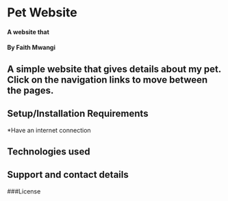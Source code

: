 # Pet Website
#### A website that
#### By **Faith Mwangi**
## A simple website that gives details about my pet. Click on the navigation links to move between the pages.
## Setup/Installation Requirements
*Have an internet connection
## Technologies used
## Support and contact details
###License

